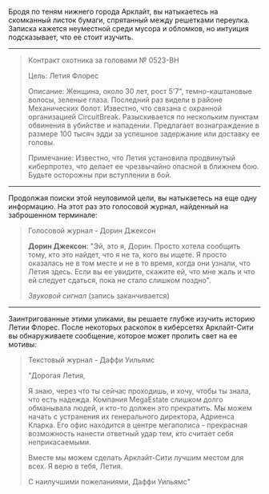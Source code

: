 Бродя по теням нижнего города Арклайт, вы натыкаетесь на скомканный листок бумаги, спрятанный между решетками переулка. Записка кажется неуместной среди мусора и обломков, но интуиция подсказывает, что ее стоит изучить.

---

> Контракт охотника за головами № 0523-BH
>
> Цель: Летия Флорес
>
> Описание: Женщина, около 30 лет, рост 5'7", темно-каштановые волосы, зеленые глаза. Последний раз видели в районе Механических болот. Известно, что связана с охранной организацией CircuitBreak. Разыскивается по нескольким пунктам обвинения в убийстве и нападении. Предлагает вознаграждение в размере 100 тысяч эдди за успешное задержание или доставку ее головы.
>
> Примечание: Известно, что Летия установила продвинутый киберпротез, что делает ее чрезвычайно опасной в ближнем бою. Будьте осторожны при вступлении в бой.

---

Продолжая поиски этой неуловимой цели, вы натыкаетесь на еще одну информацию. На этот раз это голосовой журнал, найденный на заброшенном терминале:

> Голосовой журнал - Дорин Джексон
>
> **Дорин Джексон**: "Эй, это я, Дорин. Просто хотела сообщить тому, кто это найдет, что я не та, кого вы ищете. Я просто оказалась не в том месте и не в то время, когда они узнали, что Летия здесь. Если вы ее увидите, скажите ей, что мне жаль и что ей следует сдаться, пока не стало слишком поздно".
>
> _Звуковой сигнал_ (запись заканчивается)

---

Заинтригованные этими уликами, вы решаете глубже изучить историю Летии Флорес. После некоторых раскопок в киберсетях Арклайт-Сити вы обнаруживаете сообщение, которое может пролить свет на ее мотивы:

> Текстовый журнал - Даффи Уильямс
>
> "Дорогая Летия,
>
> Я знаю, через что ты сейчас проходишь, и хочу, чтобы ты знала, что есть надежда. Компания MegaEstate слишком долго обманывала людей, и кто-то должен это прекратить. Мы можем начать с устранения их генерального директора, Адриенса Кларка. Его офис находится в центре мегаполиса - прекрасная возможность нанести ответный удар тем, кто считает себя неприкасаемыми.
>
> Вместе мы можем сделать Арклайт-Сити лучшим местом для всех. Я верю в тебя, Летия.
>
> С наилучшими пожеланиями,
> Даффи Уильямс"
